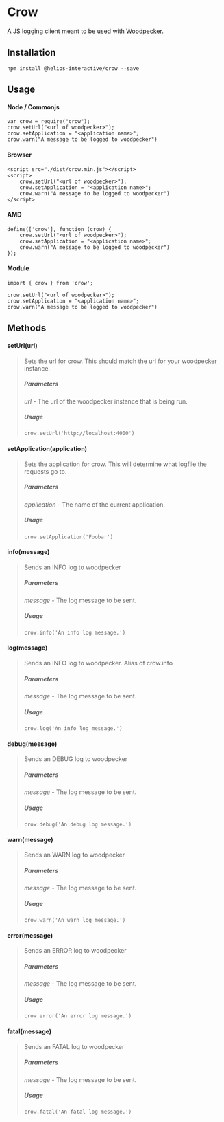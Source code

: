 # Crow

A JS logging client meant to be used with [Woodpecker](http://helios-stash.heliosinteractive.com:7991/projects/HI/repos/woodpecker/browse).

## Installation 
```$xslt
npm install @helios-interactive/crow --save
```
## Usage

#### Node / Commonjs

```
var crow = require("crow");
crow.setUrl("<url of woodpecker>");
crow.setApplication = "<application name>";
crow.warn("A message to be logged to woodpecker")
```

#### Browser

```
<script src="./dist/crow.min.js"></script>
<script>
    crow.setUrl("<url of woodpecker>");
    crow.setApplication = "<application name>";
    crow.warn("A message to be logged to woodpecker")
</script>
```

#### AMD
```
define(['crow'], function (crow) {
    crow.setUrl("<url of woodpecker>");
    crow.setApplication = "<application name>";
    crow.warn("A message to be logged to woodpecker")
});
```

#### Module
```
import { crow } from 'crow';

crow.setUrl("<url of woodpecker>");
crow.setApplication = "<application name>";
crow.warn("A message to be logged to woodpecker")
```

## Methods

#### setUrl(url)
> Sets the url for crow. This should match the url for your woodpecker instance.
>
> ##### Parameters 
>
> *url* - The url of the woodpecker instance that is being run.
>
> ##### Usage
>
> `crow.setUrl('http://localhost:4000')`

#### setApplication(application)
> Sets the application for crow. This will determine what logfile the requests go to.
>
> ##### Parameters 
>
> *application* - The name of the current application.
>
> ##### Usage
>
> `crow.setApplication('Foobar')`

#### info(message)
> Sends an INFO log to woodpecker
>
> ##### Parameters 
>
> *message* - The log message to be sent.
>
> ##### Usage
>
> `crow.info('An info log message.')`

#### log(message)
> Sends an INFO log to woodpecker. Alias of crow.info
>
> ##### Parameters 
>
> *message* - The log message to be sent.
>
> ##### Usage
>
> `crow.log('An info log message.')`

#### debug(message)
> Sends an DEBUG log to woodpecker
>
> ##### Parameters 
>
> *message* - The log message to be sent.
>
> ##### Usage
>
> `crow.debug('An debug log message.')`

#### warn(message)
> Sends an WARN log to woodpecker
>
> ##### Parameters 
>
> *message* - The log message to be sent.
>
> ##### Usage
>
> `crow.warn('An warn log message.')`

#### error(message)
> Sends an ERROR log to woodpecker
>
> ##### Parameters 
>
> *message* - The log message to be sent.
>
> ##### Usage
>
> `crow.error('An error log message.')`

#### fatal(message)
> Sends an FATAL log to woodpecker
>
> ##### Parameters 
>
> *message* - The log message to be sent.
>
> ##### Usage
>
> `crow.fatal('An fatal log message.')`

